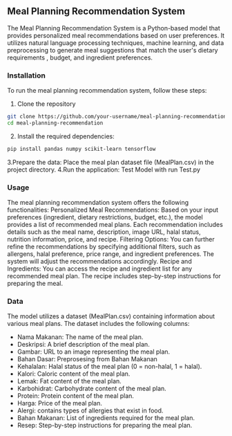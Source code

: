## Meal Planning Recommendation System                                                                                        
The Meal Planning Recommendation System is a Python-based model that provides personalized meal recommendations based on user preferences. It utilizes natural language processing techniques, machine learning, and data preprocessing to generate meal suggestions that match the user's dietary requirements , budget, and ingredient preferences.

### Installation                                            
To run the meal planning recommendation system, follow these steps:
1. Clone the repository
```bash
git clone https://github.com/your-username/meal-planning-recommendation.git
cd meal-planning-recommendation
```
2. Install the required dependencies:
```bash
pip install pandas numpy scikit-learn tensorflow
```
3.Prepare the data:
Place the meal plan dataset file (MealPlan.csv) in the project directory.
4.Run the application: 
Test Model with run Test.py

### Usage                                                      
The meal planning recommendation system offers the following functionalities:
Personalized Meal Recommendations: Based on your input preferences (ingredient, dietary restrictions, budget, etc.), the model provides a list of recommended meal plans. Each recommendation includes details such as the meal name, description, image URL, halal status, nutrition information, price, and recipe.
Filtering Options: You can further refine the recommendations by specifying additional filters, such as allergens, halal preference, price range, and ingredient preferences. The system will adjust the recommendations accordingly.
Recipe and Ingredients: You can access the recipe and ingredient list for any recommended meal plan. The recipe includes step-by-step instructions for preparing the meal.

### Data                                            
The model utilizes a dataset (MealPlan.csv) containing information about various meal plans. The dataset includes the following columns:                                     
- Nama Makanan: The name of the meal plan.                                                         
- Deskripsi: A brief description of the meal plan.                                              
- Gambar: URL to an image representing the meal plan.                                        
- Bahan Dasar: Preprosesing from Bahan Makanan
- Kehalalan: Halal status of the meal plan (0 = non-halal, 1 = halal).
- Kalori: Caloric content of the meal plan.
- Lemak: Fat content of the meal plan.
- Karbohidrat: Carbohydrate content of the meal plan.
- Protein: Protein content of the meal plan.
- Harga: Price of the meal plan.
- Alergi: contains types of allergies that exist in food. 
- Bahan Makanan: List of ingredients required for the meal plan.
- Resep: Step-by-step instructions for preparing the meal plan.
 
